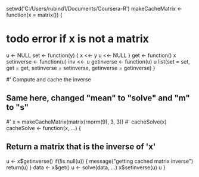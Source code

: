 setwd('C:/Users/rubind1/Documents/Coursera-R')
makeCacheMatrix <- function(x = matrix()) {
  # todo error if x is not a matrix
  u <- NULL
  set <- function(y) {
    x <<- y
    u <<- NULL
  }
  get <- function() x
  setinverse <- function(u) inv <<- u
  getinverse <- function(u) u
  list(set = set, get = get,
       setinverse = setinverse,
       getinverse = getinverse)
}


#' Compute and cache the inverse
## Same here, changed "mean" to "solve" and "m" to "s"
#' x = makeCacheMatrix(matrix(rnorm(9), 3, 3))
#' cacheSolve(x)
cacheSolve <- function(x, ...) {
  ## Return a matrix that is the inverse of 'x'
  u <- x$getinverse()
  if(!is.null(u)) {
    message("getting cached matrix inverse")
    return(u)
  }
  data <- x$get()
  u <- solve(data, ...)
  x$setinverse(u)
  u
}
